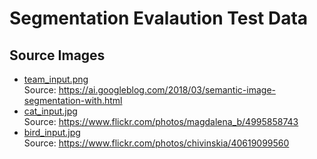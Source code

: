 # Segmentation Evalaution Test Data

## Source Images

*   [team_input.png](team_input.png) \
    Source:
    https://ai.googleblog.com/2018/03/semantic-image-segmentation-with.html
*   [cat_input.jpg](cat_input.jpg) \
    Source: https://www.flickr.com/photos/magdalena_b/4995858743
*   [bird_input.jpg](bird_input.jpg) \
    Source: https://www.flickr.com/photos/chivinskia/40619099560
